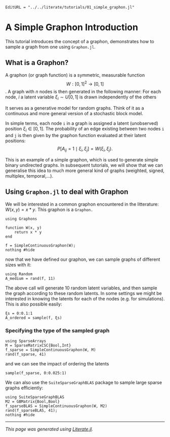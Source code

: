 ```@meta
EditURL = "../../literate/tutorials/01_simple_graphon.jl"
```

#  A Simple Graphon Introduction

This tutorial introduces the concept of a graphon, demonstrates how to sample a graph from one using `Graphon.jl`.

## What is a Graphon?

A graphon (or graph function) is a symmetric, measurable function $$W: [0, 1]^2 \to [0, 1]$$.
A graph with $n$ nodes is then generated in the following manner:
 For each node, $i$ a latent variable $\xi_i \sim U[0,1]$ is drawn independently of the others

It serves as a generative model for random graphs. Think of it as a continuous and more general version of a stochastic block model.

In simple terms, each node `i` in a graph is assigned a latent (unobserved) position $ξ_i \in [0, 1]$. The probability of an edge existing between two nodes `i` and `j` is then given by the graphon function evaluated at their latent positions: $$P[A_{ij} = 1 \mid \xi_i,\xi_j] = W(\xi_i,\xi_j).$$

This is an example of a simple graphon, which is used to generate simple binary undirected graphs. In subsequent tutorials, we will show that we can generalise this idea to much more general kind of graphs (weighted, signed, multiplex, temporal,...).

## Using `Graphon.jl` to deal with Graphon

We will be interested in a common graphon encountered in the litterature: $W(x,y)=x*y$. This graphon is a `Graphon.`

````@example 01_simple_graphon
using Graphons

function W(x, y)
    return x * y
end

f = SimpleContinuousGraphon(W);
nothing #hide
````

now that we have defined our graphon, we can sample graphs of different sizes with it:

````@example 01_simple_graphon
using Random
A_medium = rand(f, 11)
````

The above call will generate 10 random latent variables, and then sample the graph according to these random latents.
In some settings we might be interested in knowing the latents for each of the nodes (e.g. for simulations). This is also possible easily:

````@example 01_simple_graphon
ξs = 0:0.1:1
A_ordered = sample(f, ξs)
````

### Specifying the type of the sampled graph

````@example 01_simple_graphon
using SparseArrays
M = SparseMatrixCSC{Bool,Int}
f_sparse = SimpleContinuousGraphon(W, M)
rand(f_sparse, 41)
````

and we can see the impact of ordering the latents

````@example 01_simple_graphon
sample(f_sparse, 0:0.025:1)
````

We can also use the `SuiteSparseGraphBLAS` package to sample large sparse graphs efficiently:

````@example 01_simple_graphon
using SuiteSparseGraphBLAS
M2 = GBMatrix{Bool,Bool}
f_sparseBLAS = SimpleContinuousGraphon(W, M2)
rand(f_sparseBLAS, 41);
nothing #hide
````

---

*This page was generated using [Literate.jl](https://github.com/fredrikekre/Literate.jl).*


